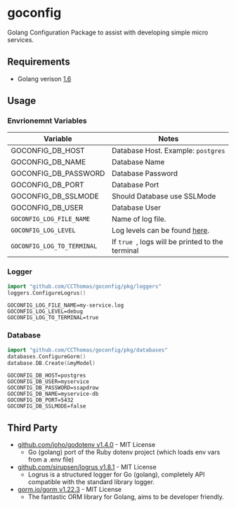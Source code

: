 # goconfig
Golang Configuration Package to assist with developing simple micro services.

## Requirements
- Golang verison [1.6](https://golang.org/doc/go1.6)

## Usage

### Envrionemnt Variables
| Variable | Notes |
| --- | --- |
| GOCONFIG_DB_HOST | Database Host. Example: `postgres` |
| GOCONFIG_DB_NAME | Database Name |
| GOCONFIG_DB_PASSWORD | Database Password |
| GOCONFIG_DB_PORT | Database Port |
| GOCONFIG_DB_SSLMODE | Should Database use SSLMode |
| GOCONFIG_DB_USER | Database User |
| `GOCONFIG_LOG_FILE_NAME` | Name of log file. |
| `GOCONFIG_LOG_LEVEL` | Log levels can be found [here](https://github.com/sirupsen/logrus#level-logging). |
| `GOCONFIG_LOG_TO_TERMINAL` | If `true `, logs will be printed to the terminal  |

### Logger
```go
import "github.com/CCThomas/goconfig/pkg/loggers"
loggers.ConfigureLogrus()
```
```env
GOCONFIG_LOG_FILE_NAME=my-service.log
GOCONFIG_LOG_LEVEL=debug
GOCONFIG_LOG_TO_TERMINAL=true
```

### Database
```go
import "github.com/CCThomas/goconfig/pkg/databases"
databases.ConfigureGorm()
database.DB.Create(&myModel)
```
```env
GOCONFIG_DB_HOST=postgres
GOCONFIG_DB_USER=myservice
GOCONFIG_DB_PASSWORD=ssapdrow
GOCONFIG_DB_NAME=myservice-db
GOCONFIG_DB_PORT=5432
GOCONFIG_DB_SSLMODE=false
```

## Third Party
- [github.com/joho/godotenv v1.4.0](https://github.com/joho/godotenv) - MIT License
    - Go (golang) port of the Ruby dotenv project (which loads env vars from a .env file)
- [github.com/sirupsen/logrus v1.8.1](https://github.com/sirupsen/logrus) - MIT License
    - Logrus is a structured logger for Go (golang), completely API compatible with the standard library logger.
- [gorm.io/gorm v1.22.3](https://gorm.io) - MIT License
    - The fantastic ORM library for Golang, aims to be developer friendly.
